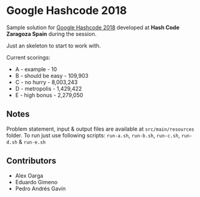 
Google Hashcode 2018
========================

Sample solution for [Google Hashcode 2018](https://hashcode.withgoogle.com/) developed at **Hash Code Zaragoza Spain** during the session.

Just an skeleton to start to work with.

Current scorings:

* A - example - 10
* B - should be easy - 109,903
* C - no hurry - 8,003,243
* D - metropolis - 1,429,422
* E - high bonus - 2,279,050


Notes
-----
Problem statement, input & output files are available at `src/main/resources` folder.
To run just use following scripts: `run-a.sh`, `run-b.sh`, `run-c.sh`, `run-d.sh` & `run-e.sh`

Contributors
------------
* Alex Oarga
* Eduardo Gimeno
* Pedro Andrés Gavín